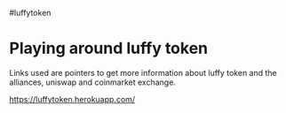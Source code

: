 #luffytoken

<h1>Playing around luffy token </h1>

<div> Links used are pointers to get more information about luffy token and the alliances, uniswap and coinmarket exchange.
</div>

<a id='live' href="//luffytoken.herokuapp.com/"> https://luffytoken.herokuapp.com/</a>
